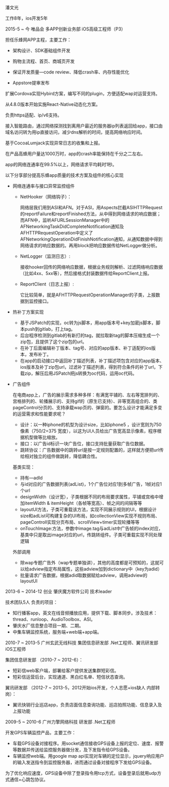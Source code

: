 潘文光	

工作8年，ios开发5年



2015-5 ~ 今	唯品会	多APP创新业务部	iOS高级工程师（P3）

担任乐蜂网APP主程，主要工作：

* 架构设计、SDK基础组件开发


* 购物主流程、首页、商城页开发
* 保证开发质量—code review、降低crash率、内存性能优化
* Appstore提审发布

扩展Cordova实现Hybird方案，编写不同的plugin，方便适配wap对运营支持。

从4.8.0版本开始实施React-Native动态化方案。

负责https适配、ip/v6支持。

接入智能路由，通过网络探测找到离用户最近的服务器ip列表返回给app，接口由域名访问转为用ip直接访问，减少dns解析的时间，提高网络响应时间。

基于CocoaLumjack实现异常日志的收集和上报。

在产品高蜂用户量达1000万时，app的crash率能保持在千分之二左右。

app的网络连通率在99.5%以上，网络请求平均耗时1秒。

以下分享部分提高乐蜂app质量的技术方案及组件的核心实现

* 网络连通率与接口异常监控组件

  * NetHooker（网络钩子）：

    网络层我们用到ASI和AFN。对于ASI，用Aspects拦截ASIHTTPRequest的reportFailure和reportFinished方法，从中得到网络请求的响应数据；而AFN中，监听AFURLSessionManager中的AFNetworkingTaskDidCompleteNotification通知及AFHTTPRequestOperation中定义了AFNetworkingOperationDidFinishNotification通知，从通知数据中得到网络请求的响应数据的。再用block把响应数据传给NetLogger做分析。

  * NetLogger（监测日志）: 

    接收hooker回传的网络响应数据，根据业务规则解析、过滤网络响应数据（比如4xx、5xx等），然后接格式封装数据传给ReportClient上报。

  * ReportClient（日志上报）: 

    它比较简单，就是AFHTTPRequestOperationManager的子类，上报数据到监控接口。

* 热补丁方案实现

  * 基于JSPatch的实现，oc转为js脚本，用app版本号+key加密js脚本，脚本push到gitlab，打上tag。
  * 后台程序检测到gitlab的有新打的tag，就拉取新tag的脚本压缩生成一个zip包，且提供了这个zip包的url。
  * 在补丁后面编辑补丁版本、tag号、对应的app版本、补丁适配的ios版本，发布补丁。
  * 在app的启动接口中返回补丁描述列表，补丁描述项包含对应的app版本、ios版本及补丁zip包url，过滤补丁描述列表，得到符合条件的补丁url，下载zip，解压后用JSPatch把js转换为oc代码，运用oc代码。

* 广告组件

  在电商app上，广告的展示需求多种多样：有满宽平铺的、左右等宽排列的、宫格排列的、轮播展示的、支持gif的（原生已支持）、非等宽高组合的、类pageControl分页的、支持承载wap页的、弹窗的。要怎么设计才能满足多变的运营需求和性能要求呢？

  - 设计：以一种iphone的机型为设计size，比如iphone5 ，设计宽则为750像素（750/2=375 宽度），以这为UI人员给出广告宽高显示像素，程序根据机型做等比缩放。
  - 接口：以广告id标识一块广告位，接口支持批量获取广告位数据。
  - 跳转协议：广告数据中的跳转url是按一定规则配置的，这样就方便把url传给相对独立的组件做跳转，降低耦合性。

  基类实现：

  - 持有—adId
  - 与id对应的广告数据列表(adList)，1个广告位对应1到多帧广告，1帧对应1个url
  - designWidth（设计宽），子类根据不同的布局要求属性，平铺或宫格中增加itemWidth & itemHeight（各帧等宽高）、帧之间的间隔等等
  - layoutUI方法，子类可重载该方法，实现不同展示规则的UI，根据设计size和adList可构建复杂的UI布局，如collectionView实现不规则布局、pageControll实现分页布局、scrollView+timer实现轮播等等
  - onTouchImage:方法，参数中image.tag与adList中广告帧的index对应，基类中只是取出image对应的url，传跳转组件。子类可重载实现不同处理逻辑

  外部调用

  - 除wap专题广告外（wap专题单独讲），其他的高度都是可预知的，这就可以给adview指定布局属性，这些adview加到dictionary中（key为adid）
  - 批量请求广告数据，根据adid取数据赋给adview，调用adview的layoutUI



2013-6 ~ 2014-12	 创业  肇庆魔方软件公司  技术leader

技术团队5人	负责的项目：

- 知行播客app，英文在线音频播放应用，提供下载、脚本同步。涉及技术：thread、runloop、AudioToolbox、ASI。
- 肇庆水厂信息整合项目一期、二期。
- 中集车辆监控系统，服务端+web端+app端。



2010-7 ~ 2013-5	广州玄武无线科技	 集团信息研发部 .Net工程师、翼讯研发部 iOS工程师

集团信息研发部 （2010-7 ~ 2012-6）：

- 短彩信web客户端，部署给客户提供发送集群短彩信。
- 短彩信运营后台，实现通道、黑白红名单、短信状态查询。

翼讯研发部 （2012-7 ~ 2013-5，2012开始ios开发，个人志愿+ios缺人 内部转岗）：

- 翼讯快销行业巡店app，负责店面信息查询功能、巡店拍照功能、信息录入及上报功能



2009-5 ~ 2010-6	广州力擎网络科技	 研发部	.Net工程师

开发GPS车辆监控产品，主要工作：

- 车载GPS设备对接程序。用socket通信接收GPS设备上报的定位、速度、报警等数据并传送给监控服务器做分发，及下发指令给GPS设备。
- 车辆监控web端。用google map api实现对车辆的定位显示，jquery响应用户的输入发送指令到监控服务器，进而通过设备对接程序下发给GPS设备。

为了优化响应速度，GPS设备中除了登录指令用tcp方式，设备登录后就用udp方式通信+心跳包协议。